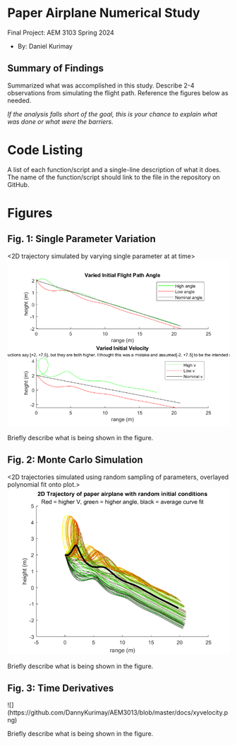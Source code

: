   # Paper Airplane Numerical Study
  Final Project: AEM 3103 Spring 2024

  - By: Daniel Kurimay

  ## Summary of Findings
  <Show the variations studied in a table>

  Summarized what was accomplished in this study.  Describe 2-4 observations from simulating the flight path.
  Reference the figures below as needed.

  *If the analysis falls short of the goal, this is your chance to explain what was done or what were the barriers.*
 
  # Code Listing
  A list of each function/script and a single-line description of what it does.  The name of the function/script should link to the file in the repository on GitHub.

  # Figures

  ## Fig. 1: Single Parameter Variation
  <2D trajectory simulated by varying single parameter at at time>
  ![](https://github.com/DannyKurimay/AEM3013/blob/master/docs/controlledvariation.png)
  
  Briefly describe what is being shown in the figure.

  ## Fig. 2: Monte Carlo Simulation
  <2D trajectories simulated using random sampling of parameters, overlayed polynomial fit onto plot.>
  ![](https://github.com/DannyKurimay/AEM3013/blob/master/docs/randomvariation.png)

  Briefly describe what is being shown in the figure.

 ## Fig. 3: Time Derivatives
 <Time-derivative of height and range for the fitted trajectory>
 ![](https://github.com/DannyKurimay/AEM3013/blob/master/docs/xyvelocity.png)


  Briefly describe what is being shown in the figure.
